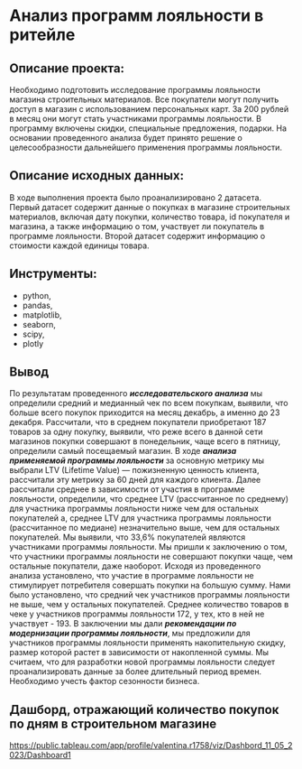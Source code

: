 # Анализ программ лояльности в ритейле
## Описание проекта:
Необходимо подготовить исследование программы лояльности магазина строительных материалов. Все покупатели могут получить доступ в магазин с использованием персональных карт. За 200 рублей в месяц они могут стать участниками программы лояльности. В программу включены скидки, специальные предложения, подарки. На основании проведенного анализа будет принято решение о целесообразности дальнейшего применения программы лояльности.
## Описание исходных данных:
В ходе выполнения проекта было проанализировано 2 датасета. Первый датасет содержит данные о покупках в магазине строительных материалов, включая дату покупки, количество товара, id покупателя и магазина, а также информацию о том, участвует ли покупатель в программе лояльности. Второй датасет содержит информацию о стоимости каждой единицы товара.
## Инструменты:
- python,
- pandas,
- matplotlib,
- seaborn,
- scipy,
- plotly

## Вывод
По результатам проведенного ***исследовательского анализа*** мы определили средний и медианный чек по всем покупкам, выявили, что больше всего покупок приходится на месяц декабрь, а именно до 23 декабря. Рассчитали, что в среднем покупатели приобретают 187 товаров за одну покупку, выявили, что реже всего в данной сети магазинов покупки совершают в понедельник, чаще всего в пятницу, определили самый посещаемый магазин. В ходе ***анализа применяемой программы лояльности*** за основную метрику мы выбрали LTV (Lifetime Value) — пожизненную ценность клиента, рассчитали эту метрику за 60 дней для каждого клиента. Далее рассчитали среднее в зависимости от участия в программе лояльности, определили, что среднее LTV (рассчитанное по среднему) для участника программы лояльности ниже чем для остальных покупателей а, среднее LTV для участника программы лояльности (рассчитанное по медиане) незначительно выше, чем для остальных покупателей.  Мы выявили, что 33,6% покупателей являются участниками программы лояльности.
Мы пришли к заключению о том, что участники программы лояльности не совершают покупки чаще, чем остальные покупатели, даже наоборот. Исходя из проведенного анализа установлено, что участие в программе лояльности не стимулирует потребителя совершать покупки  на большую сумму. Нами было установлено, что средний чек участников программы лояльности не выше, чем у остальных покупателей. Среднее количество товаров в чеке у участников программы лояльности 172, у тех, кто в ней не участвует - 193. В заключении мы дали ***рекомендации по модернизации программы лояльности***, мы предложили для участников программы лояльности применять накопительную скидку, размер которой растет в зависимости от накопленной суммы. Мы считаем, что для разработки  новой программы лояльности следует проанализировать данные за более длительный период времен. Необходимо учесть фактор сезонности бизнеса. 

## Дашборд, отражающий количество покупок по дням в строительном магазине
https://public.tableau.com/app/profile/valentina.r1758/viz/Dashbord_11_05_2023/Dashboard1

